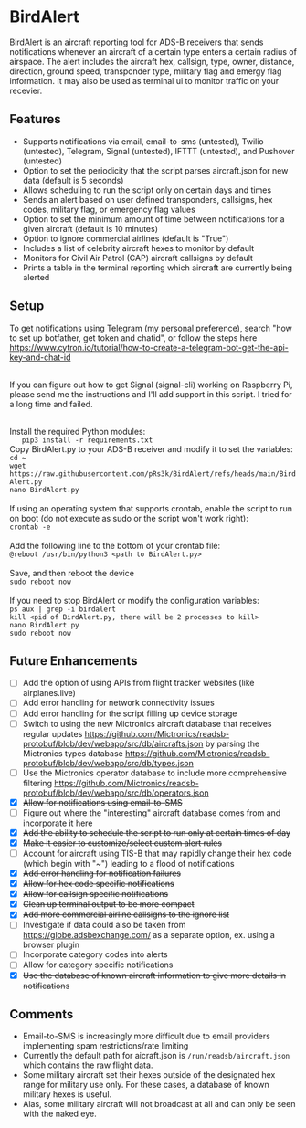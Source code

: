 # BirdAlert
BirdAlert is an aircraft reporting tool for ADS-B receivers that sends notifications whenever an aircraft of a certain type enters a certain radius of airspace. The alert includes the aircraft hex, callsign, type, owner, distance, direction, ground speed, transponder type, military flag and emergy flag information. It may also be used as terminal ui to monitor traffic on your recevier.

## Features
- Supports notifications via email, email-to-sms (untested), Twilio (untested), Telegram, Signal (untested), IFTTT (untested), and Pushover (untested)
- Option to set the periodicity that the script parses aircraft.json for new data (default is 5 seconds)
- Allows scheduling to run the script only on certain days and times
- Sends an alert based on user defined transponders, callsigns, hex codes, military flag, or emergency flag values
- Option to set the minimum amount of time between notifications for a given aircraft (default is 10 minutes)
- Option to ignore commercial airlines (default is "True")
- Includes a list of celebrity aircraft hexes to monitor by default
- Monitors for Civil Air Patrol (CAP) aircraft callsigns by default
- Prints a table in the terminal reporting which aircraft are currently being alerted

## Setup

To get notifications using Telegram (my personal preference), search "how to set up botfather, get token and chatid", or follow the steps here https://www.cytron.io/tutorial/how-to-create-a-telegram-bot-get-the-api-key-and-chat-id<br><br>

If you can figure out how to get Signal (signal-cli) working on Raspberry Pi, please send me the instructions and I'll add support in this script. I tried for a long time and failed.<br><br>

Install the required Python modules:<br>
`   pip3 install -r requirements.txt`<br>
Copy BirdAlert.py to your ADS-B receiver and modify it to set the variables:<br>
`cd ~`<br>
`wget https://raw.githubusercontent.com/pRs3k/BirdAlert/refs/heads/main/BirdAlert.py`<br>
`nano BirdAlert.py`<br><br>
If using an operating system that supports crontab, enable the script to run on boot (do not execute as sudo or the script won't work right):<br>
`crontab -e`<br><br>
Add the following line to the bottom of your crontab file:<br>
`@reboot /usr/bin/python3 <path to BirdAlert.py>`<br><br>
Save, and then reboot the device<br>
`sudo reboot now`<br><br>
If you need to stop BirdAlert or modify the configuration variables:<br>
`ps aux | grep -i birdalert`<br>
`kill <pid of BirdAlert.py, there will be 2 processes to kill>`<br>
`nano BirdAlert.py`<br>
`sudo reboot now`

## Future Enhancements
- [ ] Add the option of using APIs from flight tracker websites (like airplanes.live)
- [ ] Add error handling for network connectivity issues
- [ ] Add error handling for the script filling up device storage
- [ ] Switch to using the new Mictronics aircraft database that receives regular updates https://github.com/Mictronics/readsb-protobuf/blob/dev/webapp/src/db/aircrafts.json by parsing the Mictronics types database https://github.com/Mictronics/readsb-protobuf/blob/dev/webapp/src/db/types.json 
- [ ] Use the Mictronics operator database to include more comprehensive filtering https://github.com/Mictronics/readsb-protobuf/blob/dev/webapp/src/db/operators.json
- [x] ~~Allow for notifications using email-to-SMS~~
- [ ] Figure out where the "interesting" aircraft database comes from and incorporate it here
- [x] ~~Add the ability to schedule the script to run only at certain times of day~~
- [x] ~~Make it easier to customize/select custom alert rules~~
- [ ] Account for aircraft using TIS-B that may rapidly change their hex code (which begin with "~") leading to a flood of notifications
- [x] ~~Add error handling for notification failures~~
- [x] ~~Allow for hex code specific notifications~~
- [x] ~~Allow for callsign specific notifications~~
- [x] ~~Clean up terminal output to be more compact~~
- [x] ~~Add more commercial airline callsigns to the ignore list~~
- [ ] Investigate if data could also be taken from https://globe.adsbexchange.com/ as a separate option, ex. using a browser plugin
- [ ] Incorporate category codes into alerts
- [ ] Allow for category specific notifications
- [x] ~~Use the database of known aircraft information to give more details in notifications~~

## Comments
- Email-to-SMS is increasingly more difficult due to email providers implementing spam restrictions/rate limiting
- Currently the default path for aicraft.json is `/run/readsb/aircraft.json` which contains the raw flight data.
- Some military aircraft set their hexes outside of the designated hex range for military use only. For these cases, a database of known military hexes is useful.
- Alas, some military aircraft will not broadcast at all and can only be seen with the naked eye.